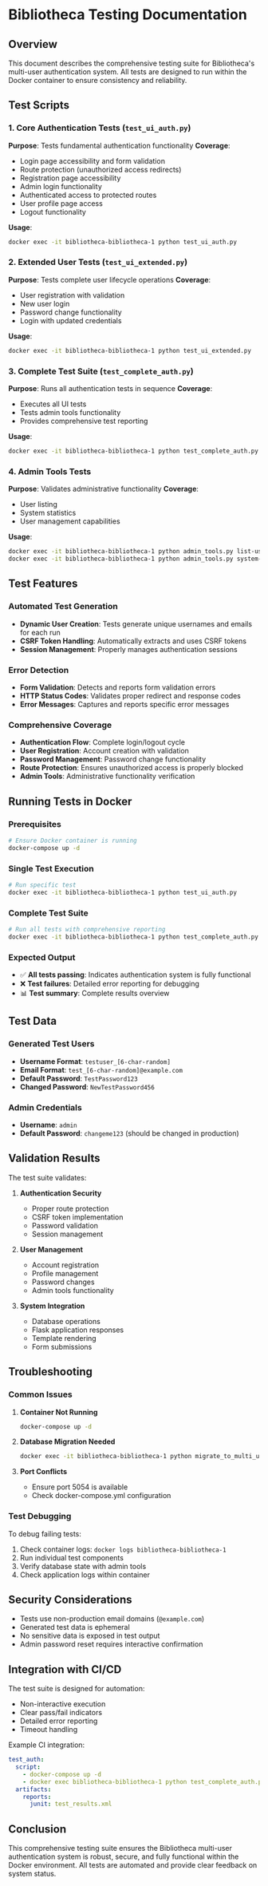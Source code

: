 # Bibliotheca Testing Documentation

## Overview

This document describes the comprehensive testing suite for Bibliotheca's multi-user authentication system. All tests are designed to run within the Docker container to ensure consistency and reliability.

## Test Scripts

### 1. Core Authentication Tests (`test_ui_auth.py`)

**Purpose**: Tests fundamental authentication functionality
**Coverage**:
- Login page accessibility and form validation
- Route protection (unauthorized access redirects)
- Registration page accessibility
- Admin login functionality
- Authenticated access to protected routes
- User profile page access
- Logout functionality

**Usage**:
```bash
docker exec -it bibliotheca-bibliotheca-1 python test_ui_auth.py
```

### 2. Extended User Tests (`test_ui_extended.py`)

**Purpose**: Tests complete user lifecycle operations
**Coverage**:
- User registration with validation
- New user login
- Password change functionality
- Login with updated credentials

**Usage**:
```bash
docker exec -it bibliotheca-bibliotheca-1 python test_ui_extended.py
```

### 3. Complete Test Suite (`test_complete_auth.py`)

**Purpose**: Runs all authentication tests in sequence
**Coverage**:
- Executes all UI tests
- Tests admin tools functionality
- Provides comprehensive test reporting

**Usage**:
```bash
docker exec -it bibliotheca-bibliotheca-1 python test_complete_auth.py
```

### 4. Admin Tools Tests

**Purpose**: Validates administrative functionality
**Coverage**:
- User listing
- System statistics
- User management capabilities

**Usage**:
```bash
docker exec -it bibliotheca-bibliotheca-1 python admin_tools.py list-users
docker exec -it bibliotheca-bibliotheca-1 python admin_tools.py system-stats
```

## Test Features

### Automated Test Generation
- **Dynamic User Creation**: Tests generate unique usernames and emails for each run
- **CSRF Token Handling**: Automatically extracts and uses CSRF tokens
- **Session Management**: Properly manages authentication sessions

### Error Detection
- **Form Validation**: Detects and reports form validation errors
- **HTTP Status Codes**: Validates proper redirect and response codes
- **Error Messages**: Captures and reports specific error messages

### Comprehensive Coverage
- **Authentication Flow**: Complete login/logout cycle
- **User Registration**: Account creation with validation
- **Password Management**: Password change functionality
- **Route Protection**: Ensures unauthorized access is properly blocked
- **Admin Tools**: Administrative functionality verification

## Running Tests in Docker

### Prerequisites
```bash
# Ensure Docker container is running
docker-compose up -d
```

### Single Test Execution
```bash
# Run specific test
docker exec -it bibliotheca-bibliotheca-1 python test_ui_auth.py
```

### Complete Test Suite
```bash
# Run all tests with comprehensive reporting
docker exec -it bibliotheca-bibliotheca-1 python test_complete_auth.py
```

### Expected Output
- ✅ **All tests passing**: Indicates authentication system is fully functional
- ❌ **Test failures**: Detailed error reporting for debugging
- 📊 **Test summary**: Complete results overview

## Test Data

### Generated Test Users
- **Username Format**: `testuser_[6-char-random]`
- **Email Format**: `test_[6-char-random]@example.com`
- **Default Password**: `TestPassword123`
- **Changed Password**: `NewTestPassword456`

### Admin Credentials
- **Username**: `admin`
- **Default Password**: `changeme123` (should be changed in production)

## Validation Results

The test suite validates:

1. **Authentication Security**
   - Proper route protection
   - CSRF token implementation
   - Password validation
   - Session management

2. **User Management**
   - Account registration
   - Profile management
   - Password changes
   - Admin tools functionality

3. **System Integration**
   - Database operations
   - Flask application responses
   - Template rendering
   - Form submissions

## Troubleshooting

### Common Issues

1. **Container Not Running**
   ```bash
   docker-compose up -d
   ```

2. **Database Migration Needed**
   ```bash
   docker exec -it bibliotheca-bibliotheca-1 python migrate_to_multi_user.py
   ```

3. **Port Conflicts**
   - Ensure port 5054 is available
   - Check docker-compose.yml configuration

### Test Debugging

To debug failing tests:
1. Check container logs: `docker logs bibliotheca-bibliotheca-1`
2. Run individual test components
3. Verify database state with admin tools
4. Check application logs within container

## Security Considerations

- Tests use non-production email domains (`@example.com`)
- Generated test data is ephemeral
- No sensitive data is exposed in test output
- Admin password reset requires interactive confirmation

## Integration with CI/CD

The test suite is designed for automation:
- Non-interactive execution
- Clear pass/fail indicators
- Detailed error reporting
- Timeout handling

Example CI integration:
```yaml
test_auth:
  script:
    - docker-compose up -d
    - docker exec bibliotheca-bibliotheca-1 python test_complete_auth.py
  artifacts:
    reports:
      junit: test_results.xml
```

## Conclusion

This comprehensive testing suite ensures the Bibliotheca multi-user authentication system is robust, secure, and fully functional within the Docker environment. All tests are automated and provide clear feedback on system status.
